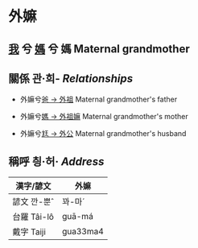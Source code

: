 # 外嫲
## [我](member1.md) 兮 [媽](member2.md) 兮 媽 Maternal grandmother

## 關係 관·희- _Relationships_

- 外嫲兮[爸 → 外祖](member44.md) Maternal grandmother's father

- 外嫲兮[媽 → 外祖嫲](member45.md) Maternal grandmother's mother

- 外嫲兮[尪 → 外公](member13.md) Maternal grandmother's husband



## 稱呼 칑·허· _Address_

漢字/諺文 | 外嫲
--- | ---
諺文 깐-뿐ˆ | 꽈-마ˊ
台羅 Tâi-lô | guā-má
戴字 Taiji | gua33ma4


